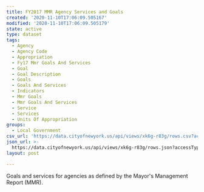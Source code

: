 ```yaml
---
title: FY2017 MMR Agency Services and Goals
created: '2020-11-10T17:06:09.505167'
modified: '2020-11-10T17:06:09.505179'
state: active
type: dataset
tags:
  - Agency
  - Agency Code
  - Appropriation
  - Fy17 Mmr Goals And Services
  - Goal
  - Goal Description
  - Goals
  - Goals And Services
  - Indicators
  - Mmr Goals
  - Mmr Goals And Services
  - Service
  - Services
  - Units Of Appropriation
groups:
  - Local Government
csv_url: 'https://data.cityofnewyork.us/api/views/xk6g-r83g/rows.csv?accessType=DOWNLOAD'
json_url: >-
  https://data.cityofnewyork.us/api/views/xk6g-r83g/rows.json?accessType=DOWNLOAD
layout: post

---
```

Goals and services for agencies as defined by the Mayor's Management Report (MMR).
